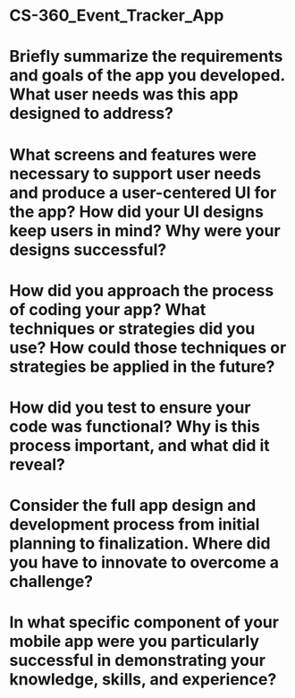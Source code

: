 # CS-360_Event_Tracker_App

# Briefly summarize the requirements and goals of the app you developed. What user needs was this app designed to address?
# What screens and features were necessary to support user needs and produce a user-centered UI for the app? How did your UI designs keep users in mind? Why were your designs successful?
# How did you approach the process of coding your app? What techniques or strategies did you use? How could those techniques or strategies be applied in the future?
# How did you test to ensure your code was functional? Why is this process important, and what did it reveal?
# Consider the full app design and development process from initial planning to finalization. Where did you have to innovate to overcome a challenge?
# In what specific component of your mobile app were you particularly successful in demonstrating your knowledge, skills, and experience?
